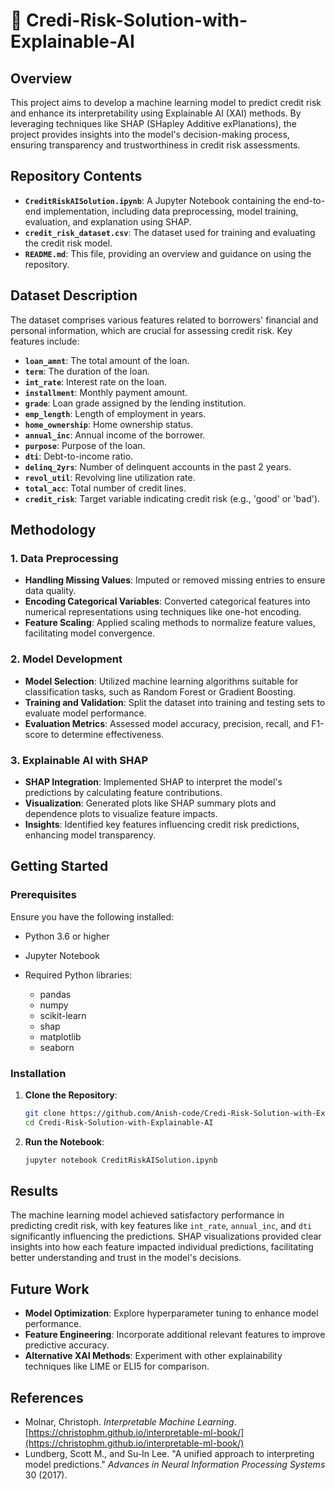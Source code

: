 # 📘 Credi-Risk-Solution-with-Explainable-AI

## Overview

This project aims to develop a machine learning model to predict credit risk and enhance its interpretability using Explainable AI (XAI) methods. By leveraging techniques like SHAP (SHapley Additive exPlanations), the project provides insights into the model's decision-making process, ensuring transparency and trustworthiness in credit risk assessments.

## Repository Contents

* **`CreditRiskAISolution.ipynb`**: A Jupyter Notebook containing the end-to-end implementation, including data preprocessing, model training, evaluation, and explanation using SHAP.
* **`credit_risk_dataset.csv`**: The dataset used for training and evaluating the credit risk model.
* **`README.md`**: This file, providing an overview and guidance on using the repository.

## Dataset Description

The dataset comprises various features related to borrowers' financial and personal information, which are crucial for assessing credit risk. Key features include:

* **`loan_amnt`**: The total amount of the loan.
* **`term`**: The duration of the loan.
* **`int_rate`**: Interest rate on the loan.
* **`installment`**: Monthly payment amount.
* **`grade`**: Loan grade assigned by the lending institution.
* **`emp_length`**: Length of employment in years.
* **`home_ownership`**: Home ownership status.
* **`annual_inc`**: Annual income of the borrower.
* **`purpose`**: Purpose of the loan.
* **`dti`**: Debt-to-income ratio.
* **`delinq_2yrs`**: Number of delinquent accounts in the past 2 years.
* **`revol_util`**: Revolving line utilization rate.
* **`total_acc`**: Total number of credit lines.
* **`credit_risk`**: Target variable indicating credit risk (e.g., 'good' or 'bad').

## Methodology

### 1. Data Preprocessing

* **Handling Missing Values**: Imputed or removed missing entries to ensure data quality.
* **Encoding Categorical Variables**: Converted categorical features into numerical representations using techniques like one-hot encoding.
* **Feature Scaling**: Applied scaling methods to normalize feature values, facilitating model convergence.

### 2. Model Development

* **Model Selection**: Utilized machine learning algorithms suitable for classification tasks, such as Random Forest or Gradient Boosting.
* **Training and Validation**: Split the dataset into training and testing sets to evaluate model performance.
* **Evaluation Metrics**: Assessed model accuracy, precision, recall, and F1-score to determine effectiveness.

### 3. Explainable AI with SHAP

* **SHAP Integration**: Implemented SHAP to interpret the model's predictions by calculating feature contributions.
* **Visualization**: Generated plots like SHAP summary plots and dependence plots to visualize feature impacts.
* **Insights**: Identified key features influencing credit risk predictions, enhancing model transparency.

## Getting Started

### Prerequisites

Ensure you have the following installed:

* Python 3.6 or higher
* Jupyter Notebook
* Required Python libraries:

  * pandas
  * numpy
  * scikit-learn
  * shap
  * matplotlib
  * seaborn

### Installation

1. **Clone the Repository**:

   ```bash
   git clone https://github.com/Anish-code/Credi-Risk-Solution-with-Explainable-AI.git
   cd Credi-Risk-Solution-with-Explainable-AI
   ```


2. **Run the Notebook**:

   ```bash
   jupyter notebook CreditRiskAISolution.ipynb
   ```



## Results

The machine learning model achieved satisfactory performance in predicting credit risk, with key features like `int_rate`, `annual_inc`, and `dti` significantly influencing the predictions. SHAP visualizations provided clear insights into how each feature impacted individual predictions, facilitating better understanding and trust in the model's decisions.
## Future Work

* **Model Optimization**: Explore hyperparameter tuning to enhance model performance.
* **Feature Engineering**: Incorporate additional relevant features to improve predictive accuracy.
* **Alternative XAI Methods**: Experiment with other explainability techniques like LIME or ELI5 for comparison.

## References

* Molnar, Christoph. *Interpretable Machine Learning*. [https://christophm.github.io/interpretable-ml-book/](https://christophm.github.io/interpretable-ml-book/)
* Lundberg, Scott M., and Su-In Lee. "A unified approach to interpreting model predictions." *Advances in Neural Information Processing Systems* 30 (2017).
